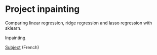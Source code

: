 # Project inpainting

Comparing linear regression, ridge regression and lasso regression with sklearn.

Inpainting.

[Subject](http://dac.lip6.fr/master/wp-content/uploads/2018/01/ARF-projet-2017.pdf) (French)
